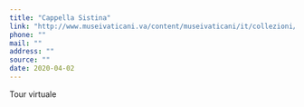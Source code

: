 ```yaml
---
title: "Cappella Sistina"
link: "http://www.museivaticani.va/content/museivaticani/it/collezioni/musei/cappella-sistina/tour-virtuale.html"
phone: ""
mail: ""
address: ""
source: ""
date: 2020-04-02
---
```


Tour virtuale
